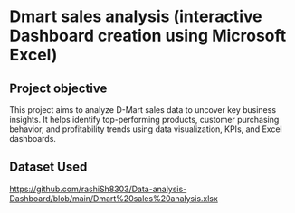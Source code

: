 # Dmart sales analysis (interactive Dashboard creation using Microsoft Excel)
## Project objective
This project aims to analyze D-Mart sales data to uncover key business insights. It helps identify top-performing products, customer purchasing behavior, and profitability trends using data visualization, KPIs, and Excel dashboards.
## Dataset Used
https://github.com/rashiSh8303/Data-analysis-Dashboard/blob/main/Dmart%20sales%20analysis.xlsx


